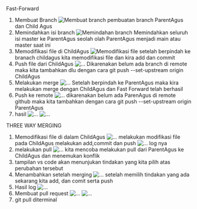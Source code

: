 Fast-Forward 
1. Membuat Branch
![Membuat branch](images/1.png)
pembuatan branch ParentAgus dan Child Agus
2. Memindahkan isi branch
![Memindahan branch](images/2.png)
Memindahkan seluruh isi master ke ParentAgus seolah olah ParentAgus menjadi main atau master saat ini
3. Memodifikasi file di ChildAgus
![Memodifikasi file](images/3.png)
setelah berpindah ke branach childagus kita memodifikasi file dan kira add dan commit 
4. Push file dari ChildAgus
![...](images/4.png)
Dikarenakan belum ada branch di remote maka kita tambahkan dlu dengan cara 
git push --set-upstream origin ChildAgus
5. Melakukan merge
![...](images/5.png)
Setelah berpindah ke ParentAgus maka kira melakukan merge dengan ChildAgus dan Fast Forward telah berhasil
6. Push ke remote
![...](images/6.png)
dikarenakan belum ada ParenAgus di remote github maka kita tambahkan dengan cara git push --set-upstream origin ParentAgus
7. hasil
![...](images/7.1.png)
![...](images/7.2.png)

THREE WAY MERGING
1. Memodifikasi file di dalam ChildAgus
![...](images/1a.png)
melakukan modifikasi file pada ChildAgus melakukan add,commit dan push
![...](images/2a.png)
log nya
2. melakukan pull
![...](images/3a.png)
kita mencoba melakukan pull dari ParentAgus ke ChildAgus dan menemukan konflik
3. tampilan vs code
akan menunjukan tindakan yang kita pilih atas perubahan tersebut
4. Menambahkan setelah merging
![...](images/4a.png)
setelah memilih tindakan yang ada sekarang kita add, dan comit serta push
5. Hasil log
![...](images/5a.png)
6. Membuat pull request
![...](images/6a.png)
![...](images/7a.png)
7. git pull diterminal

